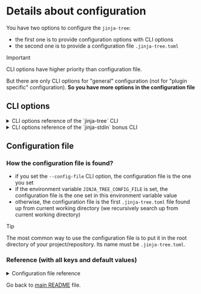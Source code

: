 # Details about configuration

You have two options to configure the `jinja-tree`:

- the first one is to provide configuration options with CLI options
- the second one is to provide a configuration file `.jinja-tree.toml` 

> [!IMPORTANT]
> CLI options have higher priority than configuration file.
>
> But there are only CLI options for "general" configuration (not for "plugin specific" configuration). **So you have more options in the configuration file**

## CLI options

<details>

<summary>CLI options reference of the `jinja-tree` CLI</summary>

```
Usage: cli_tree.py [OPTIONS] ROOT_DIR

Arguments:
  ROOT_DIR  root directory  [required]

Options:
  --config-file TEXT              config file path (default: first '.jinja-
                                  tree.toml' file found up from current
                                  working dir), can also be see with
                                  JINJA_TREE_CONFIG_FILE env var
  --log-level TEXT                log level (DEBUG, INFO, WARNING or ERROR)
                                  [default: INFO]
  --extra-search-path PATH        Search path to jinja
  --add-cwd-to-search-path / --no-add-cwd-to-search-path
                                  add current working directory (CWD) to jinja
                                  search path
  --add-root-dir-to-search-path / --no-add-root-dir-to-search-path
                                  add root directory to jinja search path
  --jinja-extension TEXT          jinja extension to load
  --context-plugin TEXT           context plugin (full python class path)
  --action-plugin TEXT            action plugin (full python class path)
  --strict-undefined / --no-strict-undefined
                                  if set, raise an error if a variable does
                                  not exist in context
  --blank-run / --no-blank-run    if set, execute a blank run (without
                                  modifying or deleting anything)  [default:
                                  no-blank-run]
  --disable-embedded-jinja-extensions / --no-disable-embedded-jinja-extensions
                                  disable embedded jinja extensions
  --help                          Show this message and exit.

```

</details>

<details>

<summary>CLI options reference of the `jinja-stdin` bonus CLI</summary>

```
Usage: cli_stdin.py [OPTIONS]

Options:
  --config-file TEXT              config file path (default: first '.jinja-
                                  tree.toml' file found up from current
                                  working dir), can also be see with
                                  JINJA_TREE_CONFIG_FILE env var
  --log-level TEXT                log level (DEBUG, INFO, WARNING or ERROR)
                                  [default: INFO]
  --extra-search-path PATH        Search path to jinja
  --add-cwd-to-search-path / --no-add-cwd-to-search-path
                                  add current working directory (CWD) to jinja
                                  search path
  --jinja-extension TEXT          jinja extension to load
  --context-plugin TEXT           context plugin (full python class path)
  --strict-undefined / --no-strict-undefined
                                  if set, raise an error if a variable does
                                  not exist in context
  --disable-embedded-jinja-extensions / --no-disable-embedded-jinja-extensions
                                  disable embedded jinja extensions
  --help                          Show this message and exit.

```

</details>

## Configuration file

### How the configuration file is found?

- if you set the `--config-file` CLI option, the configuration file is the one you set
- if the environment variable `JINJA_TREE_CONFIG_FILE` is set, the configuration file is the one set in this environment variable value
- otherwise, the configuration file is the first `.jinja-tree.toml` file found up from current working directory (we recursively search up from current working directory)

> [!TIP]
> The most common way to use the configuration file is to put it in the root directory of your project/repository. Its name must be `.jinja-tree.toml`.

### Reference (with all keys and default values)

<details>

<summary>Configuration file reference</summary>

[Full file example](jinja-tree.toml):

```toml
#############################
### General configuration ###
#############################
# (Note: all values here are the default values)

[general]

# Search paths to jinja"
extra_search_paths = []

# Add root dir to search path (if true)
add_root_dir_to_search_path = true

# Add current working dir (CWD at script start) to search path (if true)
add_cwd_to_search_path = true

# Add processed file dir to search path (if true)
add_processed_file_dir_to_search_path = false

# Change working directory when tree walking (if true)
change_cwd = true

# Crash when templates use undefined variables (if true)
strict_undefined = true

# Disable embedded jinja extensions (if true)
# List of embedded jinja extensions (for information only):
# - jinja_tree.app.embedded_extensions.from_json.FromJsonExtension
# - jinja_tree.app.embedded_extensions.shell.ShellExtension
# - jinja_tree.app.embedded_extensions.fnmatch.FnMatchExtension
# - jinja_tree.app.embedded_extensions.double_quotes.DoubleQuotesExtension
disable_embedded_jinja_extensions = false

# Jinja extensions to add (full paths)
# Notes: 
# - jinja-tree provides embedded extensions which will be added automatically to this list
# - you can disable embedded extensions with 'disable_embedded_jinja_extensions = true'
jinja_extensions = []


####################################  
### Context plugin configuration ###
####################################  
[context]

# Plugin full classpath [common key for all context plugins]
plugin = "jinja_tree.infra.adapters.context.EnvContextAdapter"

# Generated comment template: line1 [common key for all context plugins]
# Available placeholders: {utcnow}, {absolute_path}, {dirname}, {basename}, {relative_filepath}
generated_comment_line1 = "*** GENERATED FILE - DO NOT EDIT ***"

# Generated comment template: line2 [common key for all context plugins]
# Available placeholders: {utcnow}, {absolute_path}, {dirname}, {basename}, {relative_filepath}
generated_comment_line2 = "This file was generated by jinja-tree (https://github.com/fabien-marty/jinja-tree) from the template file: {{relative_filepath}}"

# Fnmatch patterns (for environment variable names) to ignore [specific to EnvContextAdapter plugin]
# Example: ["FOO*", "*BAR"]  for ignoring all env var starting with FOO or ending with BAR
env_ignores = []

# dotenv file path (absolute or relative), if set to an empty string (""), dotenv support is disabled [specific to EnvContextAdapter plugin]
dotenv_path = ".env"

# Fnmatch patterns (for dotenv variable names) to ignore [specific to EnvContextAdapter plugin]
# Example: ["FOO*", "*BAR"]  for ignoring all dotenv var starting with FOO or ending with BAR
dotenv_ignores = []

# Fnmatch patterns (for plugin_configuration variable names) to ignore [specific to EnvContextAdapter plugin]
# Example: ["foo*", "*bar"]  for ignoring all plugin configuration var starting with foo or ending with bar
plugin_configuration_ignores = ["plugin", "generated_comment_line1", "generated_comment_line2", "env_ignores", "dotenv_path", "dotenv_ignores", "plugin_configuration_ignores"]

# With the EnvContextAdapter plugin, you can add key/values below, they will be available in Jinja2 context

# [...]


########################################  
### File-action plugin configuration ###
########################################
[action]

# Plugin full classpath [common key for all action plugins]
plugin = "jinja_tree.infra.adapters.action.ExtensionsFileActionAdapter"

# File extensions to process [specific to ExtensionsFileActionAdapter plugin]
# Example: [".j2", ".jinja2", ".template"] for processing all files ending with .j2, .jinja2 or .template
extensions = [".template"]

# Filename patterns to ignore (fnmatch patterns to match against basename only)
# [specific to ExtensionsFileActionAdapter plugin]
filename_ignores = [ ".*" ]

# Dirname patterns to ignore recursively (fnmatch patterns to match against dirname only)
# [specific to ExtensionsFileActionAdapter plugin]
dirname_ignores =  [ "venv", "site-packages", "__pypackages__", "node_modules", "__pycache__", ".*" ]

# Replace target files if they already exist (if true)
# [specific to ExtensionsFileActionAdapter plugin]
replace = true

# Delete original (template) file after processing (if true)
# [specific to ExtensionsFileActionAdapter plugin]
delete_original = false
```

</details>

Go back to [main README](../README.md) file.